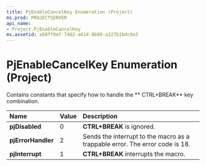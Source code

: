 ```yaml
---
title: PjEnableCancelKey Enumeration (Project)
ms.prod: PROJECTSERVER
api_name:
- Project.PjEnableCancelKey
ms.assetid: a50ff9ef-7462-a414-8680-a127b1bdc9a3
---
```



# PjEnableCancelKey Enumeration (Project)

Contains constants that specify how to handle the ** CTRL+BREAK** key combination.



|**Name**|**Value**|**Description**|
|:-----|:-----|:-----|
|**pjDisabled**|0|**CTRL+BREAK** is ignored.|
|**pjErrorHandler**|2|Sends the interrupt to the macro as a trappable error. The error code is 18.|
|**pjInterrupt**|1|**CTRL+BREAK** interrupts the macro.|

